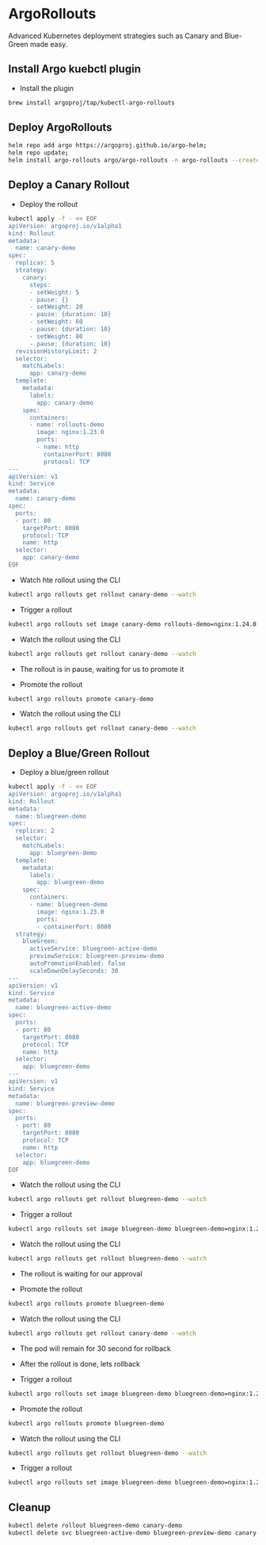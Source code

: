 # ArgoRollouts

Advanced Kubernetes deployment strategies such as Canary and Blue-Green made easy.

## Install Argo kuebctl plugin

- Install the plugin

```bash
brew install argoproj/tap/kubectl-argo-rollouts
```

## Deploy ArgoRollouts

```bash
helm repo add argo https://argoproj.github.io/argo-helm;
helm repo update;
helm install argo-rollouts argo/argo-rollouts -n argo-rollouts --create-namespace
```

## Deploy a Canary Rollout

- Deploy the rollout

```bash
kubectl apply -f - << EOF
apiVersion: argoproj.io/v1alpha1
kind: Rollout
metadata:
  name: canary-demo
spec:
  replicas: 5
  strategy:
    canary:
      steps:
      - setWeight: 5
      - pause: {}
      - setWeight: 20
      - pause: {duration: 10}
      - setWeight: 60
      - pause: {duration: 10}
      - setWeight: 80
      - pause: {duration: 10}
  revisionHistoryLimit: 2
  selector:
    matchLabels:
      app: canary-demo
  template:
    metadata:
      labels:
        app: canary-demo
    spec:
      containers:
      - name: rollouts-demo
        image: nginx:1.23.0
        ports:
        - name: http
          containerPort: 8080
          protocol: TCP
---
apiVersion: v1
kind: Service
metadata:
  name: canary-demo
spec:
  ports:
  - port: 80
    targetPort: 8080
    protocol: TCP
    name: http
  selector:
    app: canary-demo
EOF
```

- Watch hte rollout using the CLI

```bash
kubectl argo rollouts get rollout canary-demo --watch
```

- Trigger a rollout

```bash
kubectl argo rollouts set image canary-demo rollouts-demo=nginx:1.24.0
```

- Watch the rollout using the CLI

```bash
kubectl argo rollouts get rollout canary-demo --watch
```

- The rollout is in pause, waiting for us to promote it

- Promote the rollout

```bash
kubectl argo rollouts promote canary-demo
```

- Watch the rollout using the CLI

```bash
kubectl argo rollouts get rollout canary-demo --watch
```

## Deploy a Blue/Green Rollout

- Deploy a blue/green rollout

```bash
kubectl apply -f - << EOF
apiVersion: argoproj.io/v1alpha1
kind: Rollout
metadata:
  name: bluegreen-demo
spec:
  replicas: 2
  selector:
    matchLabels:
      app: bluegreen-demo
  template:
    metadata:
      labels:
        app: bluegreen-demo
    spec:
      containers:
      - name: bluegreen-demo
        image: nginx:1.23.0
        ports:
        - containerPort: 8080
  strategy:
    blueGreen: 
      activeService: bluegreen-active-demo
      previewService: bluegreen-preview-demo
      autoPromotionEnabled: false
      scaleDownDelaySeconds: 30
---
apiVersion: v1
kind: Service
metadata:
  name: bluegreen-active-demo
spec:
  ports:
  - port: 80
    targetPort: 8080
    protocol: TCP
    name: http
  selector:
    app: bluegreen-demo
---
apiVersion: v1
kind: Service
metadata:
  name: bluegreen-preview-demo
spec:
  ports:
  - port: 80
    targetPort: 8080
    protocol: TCP
    name: http
  selector:
    app: bluegreen-demo
EOF
```

- Watch the rollout using the CLI

```bash
kubectl argo rollouts get rollout bluegreen-demo --watch
```

- Trigger a rollout

```bash
kubectl argo rollouts set image bluegreen-demo bluegreen-demo=nginx:1.24.0
```

- Watch the rollout using the CLI

```bash
kubectl argo rollouts get rollout bluegreen-demo --watch
```

- The rollout is waiting for our approval

- Promote the rollout

```bash
kubectl argo rollouts promote bluegreen-demo
```

- Watch the rollout using the CLI

```bash
kubectl argo rollouts get rollout canary-demo --watch
```

- The pod will remain for 30 second for rollback

- After the rollout is done, lets rollback

- Trigger a rollout

```bash
kubectl argo rollouts set image bluegreen-demo bluegreen-demo=nginx:1.25.0
```

- Promote the rollout

```bash
kubectl argo rollouts promote bluegreen-demo
```

- Watch the rollout using the CLI

```bash
kubectl argo rollouts get rollout bluegreen-demo --watch
```

- Trigger a rollout

```bash
kubectl argo rollouts set image bluegreen-demo bluegreen-demo=nginx:1.24.0
```

## Cleanup

```bash
kubectl delete rollout bluegreen-demo canary-demo
kubectl delete svc bluegreen-active-demo bluegreen-preview-demo canary-demo
```